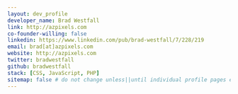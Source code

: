 ```yaml
---
layout: dev_profile
developer_name: Brad Westfall
link: http://azpixels.com
co-founder-willing: false
linkedin: https://www.linkedin.com/pub/brad-westfall/7/228/219
email: brad[at]azpixels.com
website: http://azpixels.com
twitter: bradwestfall
github: bradwestfall
stack: [CSS, JavaScript, PHP]
sitemap: false # do not change unless||until individual profile pages exist.
---
```

